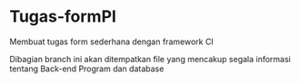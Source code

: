 # Tugas-formPI
Membuat tugas form sederhana dengan framework CI


 Dibagian branch ini akan ditempatkan file yang mencakup segala informasi tentang Back-end Program dan database

